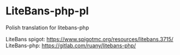 # LiteBans-php-pl
Polish translation for litebans-php

LiteBans spigot: https://www.spigotmc.org/resources/litebans.3715/
LiteBans-php: https://gitlab.com/ruany/litebans-php/
